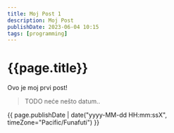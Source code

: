 ```yaml
---
title: Moj Post 1
description: Moj Post
publishDate: 2023-06-04 10:15
tags: [programming]
---
```


# {{page.title}}

Ovo je moj prvi post!


> TODO neće nešto datum..

{{ page.publishDate | date("yyyy-MM-dd HH:mm:ssX", timeZone="Pacific/Funafuti") }}


